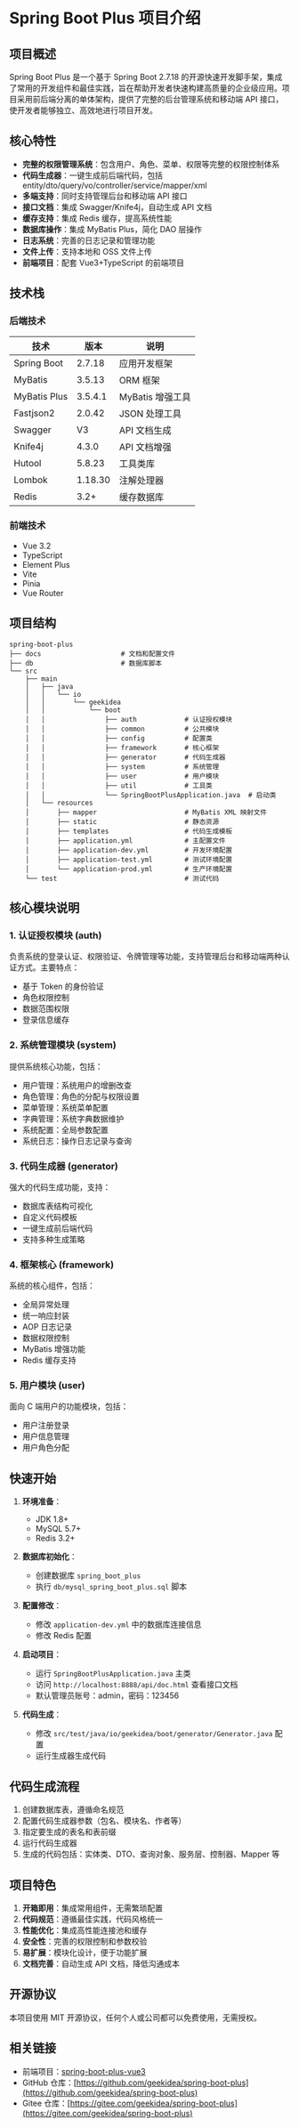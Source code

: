 # Spring Boot Plus 项目介绍

## 项目概述

Spring Boot Plus 是一个基于 Spring Boot 2.7.18 的开源快速开发脚手架，集成了常用的开发组件和最佳实践，旨在帮助开发者快速构建高质量的企业级应用。项目采用前后端分离的单体架构，提供了完整的后台管理系统和移动端 API 接口，使开发者能够独立、高效地进行项目开发。






## 核心特性

- **完整的权限管理系统**：包含用户、角色、菜单、权限等完整的权限控制体系
- **代码生成器**：一键生成前后端代码，包括 entity/dto/query/vo/controller/service/mapper/xml
- **多端支持**：同时支持管理后台和移动端 API 接口
- **接口文档**：集成 Swagger/Knife4j，自动生成 API 文档
- **缓存支持**：集成 Redis 缓存，提高系统性能
- **数据库操作**：集成 MyBatis Plus，简化 DAO 层操作
- **日志系统**：完善的日志记录和管理功能
- **文件上传**：支持本地和 OSS 文件上传
- **前端项目**：配套 Vue3+TypeScript 的前端项目





## 技术栈

### 后端技术

| 技术 | 版本 | 说明 |
|------|------|------|
| Spring Boot | 2.7.18 | 应用开发框架 |
| MyBatis | 3.5.13 | ORM 框架 |
| MyBatis Plus | 3.5.4.1 | MyBatis 增强工具 |
| Fastjson2 | 2.0.42 | JSON 处理工具 |
| Swagger | V3 | API 文档生成 |
| Knife4j | 4.3.0 | API 文档增强 |
| Hutool | 5.8.23 | 工具类库 |
| Lombok | 1.18.30 | 注解处理器 |
| Redis | 3.2+ | 缓存数据库 |

### 前端技术

- Vue 3.2
- TypeScript
- Element Plus
- Vite
- Pinia
- Vue Router







## 项目结构

```
spring-boot-plus
├── docs                    # 文档和配置文件
├── db                      # 数据库脚本
└── src
    ├── main
    │   ├── java
    │   │   └── io
    │   │       └── geekidea
    │   │           └── boot
    │   │               ├── auth            # 认证授权模块
    │   │               ├── common          # 公共模块
    │   │               ├── config          # 配置类
    │   │               ├── framework       # 核心框架
    │   │               ├── generator       # 代码生成器
    │   │               ├── system          # 系统管理
    │   │               ├── user            # 用户模块
    │   │               ├── util            # 工具类
    │   │               └── SpringBootPlusApplication.java  # 启动类
    │   └── resources
    │       ├── mapper                      # MyBatis XML 映射文件
    │       ├── static                      # 静态资源
    │       ├── templates                   # 代码生成模板
    │       ├── application.yml             # 主配置文件
    │       ├── application-dev.yml         # 开发环境配置
    │       ├── application-test.yml        # 测试环境配置
    │       └── application-prod.yml        # 生产环境配置
    └── test                                # 测试代码
```






## 核心模块说明

### 1. 认证授权模块 (auth)

负责系统的登录认证、权限验证、令牌管理等功能，支持管理后台和移动端两种认证方式。主要特点：

- 基于 Token 的身份验证
- 角色权限控制
- 数据范围权限
- 登录信息缓存

### 2. 系统管理模块 (system)

提供系统核心功能，包括：

- 用户管理：系统用户的增删改查
- 角色管理：角色的分配与权限设置
- 菜单管理：系统菜单配置
- 字典管理：系统字典数据维护
- 系统配置：全局参数配置
- 系统日志：操作日志记录与查询

### 3. 代码生成器 (generator)

强大的代码生成功能，支持：

- 数据库表结构可视化
- 自定义代码模板
- 一键生成前后端代码
- 支持多种生成策略

### 4. 框架核心 (framework)

系统的核心组件，包括：

- 全局异常处理
- 统一响应封装
- AOP 日志记录
- 数据权限控制
- MyBatis 增强功能
- Redis 缓存支持

### 5. 用户模块 (user)

面向 C 端用户的功能模块，包括：

- 用户注册登录
- 用户信息管理
- 用户角色分配






## 快速开始

1. **环境准备**：
   - JDK 1.8+
   - MySQL 5.7+
   - Redis 3.2+

2. **数据库初始化**：
   - 创建数据库 `spring_boot_plus`
   - 执行 `db/mysql_spring_boot_plus.sql` 脚本

3. **配置修改**：
   - 修改 `application-dev.yml` 中的数据库连接信息
   - 修改 Redis 配置

4. **启动项目**：
   - 运行 `SpringBootPlusApplication.java` 主类
   - 访问 `http://localhost:8888/api/doc.html` 查看接口文档
   - 默认管理员账号：admin，密码：123456

5. **代码生成**：
   - 修改 `src/test/java/io/geekidea/boot/generator/Generator.java` 配置
   - 运行生成器生成代码






## 代码生成流程

1. 创建数据库表，遵循命名规范
2. 配置代码生成器参数（包名、模块名、作者等）
3. 指定要生成的表名和表前缀
4. 运行代码生成器
5. 生成的代码包括：实体类、DTO、查询对象、服务层、控制器、Mapper 等






## 项目特色

1. **开箱即用**：集成常用组件，无需繁琐配置
2. **代码规范**：遵循最佳实践，代码风格统一
3. **性能优化**：集成高性能连接池和缓存
4. **安全性**：完善的权限控制和参数校验
5. **易扩展**：模块化设计，便于功能扩展
6. **文档完善**：自动生成 API 文档，降低沟通成本






## 开源协议

本项目使用 MIT 开源协议，任何个人或公司都可以免费使用，无需授权。

## 相关链接

- 前端项目：[spring-boot-plus-vue3](https://gitee.com/geekidea/spring-boot-plus-vue3)
- GitHub 仓库：[https://github.com/geekidea/spring-boot-plus](https://github.com/geekidea/spring-boot-plus)
- Gitee 仓库：[https://gitee.com/geekidea/spring-boot-plus](https://gitee.com/geekidea/spring-boot-plus)
